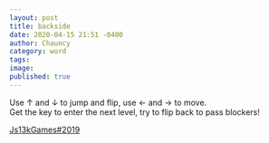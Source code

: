 ```yaml
---
layout: post
title: backside
date: 2020-04-15 21:51 -0400
author: Chauncy
category: word
tags: 
image: 
published: true
---
```


Use ↑ and ↓ to jump and flip, use ← and → to move.  
Get the key to enter the next level, try to flip back to pass blockers!  

<a href="https://js13kgames.com/entries/backside"  target="_blank">Js13kGames#2019</a>

<canvas class="shadow-lg"></canvas>
<script src="https://cdn.jsdelivr.net/npm/kontra@6.2.0/kontra.js"></script>
<script src="../assets/backside/src/main.js"></script>
<script>
window.addEventListener("keydown", function(e) {
    // space and arrow keys
    if(~[32, 37, 38, 39, 40].indexOf(e.keyCode)) {
        e.preventDefault();
    }
}, false);
</script>